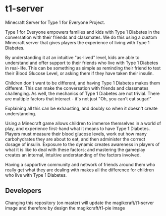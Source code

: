 # t1-server
Minecraft Server for Type 1 for Everyone Project.

Type 1 for Everyone empowers families and kids with Type 1 Diabetes in the conversation with their friends and classmates. We do this using a custom Minecraft server that gives players the experience of living with Type 1 Diabetes. 

By understanding it at an intuitive "as-lived" level, kids are able to understand and offer support to their friends who live with Type 1 Diabetes in real-life. This can be something as simple as reminding their friend to test their Blood Glucose Level, or asking them if they have taken their insulin.

Children don't want to be different, and having Type 1 Diabetes makes them different. This can make the conversation with friends and classmates challenging. As well, the mechanics of Type 1 Diabetes are not trivial. There are multiple factors that interact - it's not just "Oh, you can't eat sugar!"

Explaining all this can be exhausting, and doubly so when it doesn't create understanding.

Using a Minecraft game allows children to immerse themselves in a world of play, and experience first-hand what it means to have Type 1 Diabetes. Players must measure their blood glucose levels, work out how many carbohydrates they are about to eat, and then administer the correct dosage of insulin. Exposure to the dynamic creates awareness in players of what it is like to deal with these factors; and mastering the gameplay creates an internal, intuitive understanding of the factors involved.

Having a supportive community and network of friends around them who really get what they are dealing with makes all the difference for children who live with Type 1 Diabetes.

## Developers
Changing this repository (on master) will update the magikcraft/t1-server image and therefore by design the magikcraft/t1-pie image 
